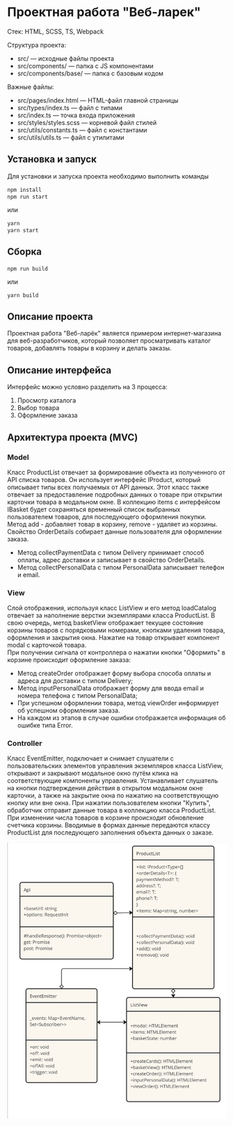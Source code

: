 # Проектная работа "Веб-ларек"

Стек: HTML, SCSS, TS, Webpack

Структура проекта:
- src/ — исходные файлы проекта
- src/components/ — папка с JS компонентами
- src/components/base/ — папка с базовым кодом

Важные файлы:
- src/pages/index.html — HTML-файл главной страницы
- src/types/index.ts — файл с типами
- src/index.ts — точка входа приложения
- src/styles/styles.scss — корневой файл стилей
- src/utils/constants.ts — файл с константами
- src/utils/utils.ts — файл с утилитами

## Установка и запуск
Для установки и запуска проекта необходимо выполнить команды

```
npm install
npm run start
```

или

```
yarn
yarn start
```
## Сборка

```
npm run build
```

или

```
yarn build
```

## Описание проекта

Проектная работа "Веб-ларёк" является примером интернет-магазина для веб-разработчиков, который позволяет просматривать каталог товаров, добавлять товары в корзину и делать заказы.

## Описание интерфейса

Интерфейс можно условно разделить на 3 процесса:
1. Просмотр каталога
2. Выбор товара
3. Оформление заказа

## Архитектура проекта (MVC)

### Model
Класс ProductList отвечает за формирование объекта из полученного от API списка товаров. Он использует интерфейс IProduct, который описывает типы всех получаемых от API данных. Этот класс также отвечает за предоставление подробных данных о товаре при открытии карточки товара в модальном окне.
В коллекцию items с интерфейсом IBasket будет сохраняться временный список выбранных пользователем товаров, для последующего оформления покупки. Метод add - добавляет товар в корзину, remove - удаляет из корзины.
Свойство OrderDetails собирает данные пользователя для оформлении заказа. 
* Метод collectPaymentData с типом Delivery принимает способ оплаты, адрес доставки и записывает в свойство OrderDetails.
* Метод collectPersonalData с типом PersonalData записывает телефон и email.

### View
Слой отображения, используя класс ListView и его метод loadCatalog отвечает за наполнение верстки экземплярами класса ProductList. В свою очередь, метод basketView отображает текущее состояние корзины товаров с порядковыми номерами, кнопками удаления товара, оформления и закрытия окна. Нажатие на товар открывает компонент modal с карточкой товара.\
При получении сигнала от контроллера о нажатии кнопки "Оформить" в корзине происходит оформление заказа:
* Метод createOrder отображает форму выбора способа оплаты и адреса для доставки с типом Delivery;
* Метод inputPersonalData отображает форму для ввода email и номера телефона с типом PersonalData;
* При успешном оформлении товара, метод viewOrder информирует об успешном оформлении заказа. 
* На каждом из этапов в случае ошибки отображается информация об ошибке типа Error.

### Controller
Класс EventEmitter, подключает и снимает слушатели с пользовательских элементов управления экземпляров класса ListView, открывают и закрывают модальное окно  путём клика на соответствующие компоненты управления. Устанавливает слушатель на кнопки подтверждения действия в открытом модальном окне карточки, а также на закрытие окна по нажатию на соответствующую кнопку или вне окна. При нажатии пользователем кнопки "Купить", обработчик отправит данные товара в коллекцию класса ProductList. При изменении числа товаров в корзине происходит обновление счетчика корзины. Вводимые в формах данные передаются классу ProductList для последующего заполнения объекта данных о заказе.




![Image alt](https://github.com/ozalexander/web-larek-frontend/blob/main/src/images/Web-ларёк.jpg)